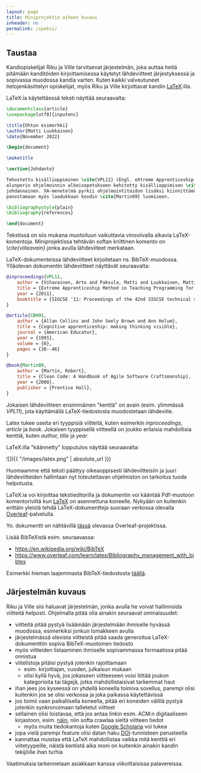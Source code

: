 ```yaml
---
layout: page
title: Miniprojektin aiheen kuvaus
inheader: no
permalink: /speksi/
---
```


## Taustaa

Kandiopiskelijat Riku ja Ville tarvitsevat järjestelmän, joka auttaa heitä pitämään kanditöiden kirjoittamisessa käytetyt lähdeviitteet järjestyksessä ja sopivassa muodossa kandia varten. Kuten kaikki valveutuneet tietojenkäsittelyn opiskelijat, myös Riku ja Ville kirjoittavat kandin [LaTeX](https://www.latex-project.org/):illa.

LaTeX:ia käytettäessä teksti näyttää seuraavalta:

```latex
\documentclass{article}
\usepackage[utf8]{inputenc}

\title{Ohtun esimerkki}
\author{Matti Luukkainen}
\date{November 2022}

\begin{document}

\maketitle

\section{Johdanto}

Tehostettu kisällioppiminen \cite{VPL11} (Engl. eXtreme Apprenticeship, XA) on
alunperin ohjelmoinnin alkeisopetukseen kehitetty kisällioppimisen \cite{CBH91}
johdannainen. XA-menetelmä pyrkii ohjelmointitaidon lisäksi kiinnittämään 
panostamaan myös laadukkaan koodin \cite{Martin09} luomiseen. 

\bibliographystyle{plain} 
\bibliography{references}

\end{document}
```

Tekstissä on siis mukana muotoiluun vaikuttavia vinoviivalla alkavia LaTeX-komentoja. Miniprojektissa tehtävän softan kriittinen komento on _\cite{viiteavain}_ jonka avulla lähdeviiteet merkataan. 

LaTeX-dokumenteissa lähdeviitteet kirjoitetaan ns. BibTeX-muodossa. Ylläolevan dokumentin lähdeviitteet näyttävät seuraavalta:


```bibtex
@inproceedings{VPL11,
    author = {Vihavainen, Arto and Paksula, Matti and Luukkainen, Matti},
    title = {Extreme Apprenticeship Method in Teaching Programming for Beginners.},
    year = {2011},
    booktitle = {SIGCSE '11: Proceedings of the 42nd SIGCSE technical symposium on Computer science education},
}

@article{CBH91,
    author = {Allan Collins and John Seely Brown and Ann Holum},
    title = {Cognitive apprenticeship: making thinking visible},
    journal = {American Educator},
    year = {1991},
    volume = {6},
    pages = {38--46}
}

@book{Martin09,
    author = {Martin, Robert},
    title = {Clean Code: A Handbook of Agile Software Craftsmanship},
    year = {2008},
    publisher = {Prentice Hall},
}
```

Jokaisen lähdeviitteen ensimmäinen "kenttä" on avain (esim. ylimmässä _VPL11_), jota käyttämällä LaTeX-tiedostosta muodostetaan lähdeviite.

Latex tukee useita eri tyyppisiä viitteitä, kuten esimerkin _inproceedings, article_ ja _book_. Jokaisen tyyppisellä viitteellä on joukko erilaisia mahdollisia kenttiä, kuten _author, title_ ja _year_.

LaTeX:illa "käännetty" lopputulos näyttää seuraavalta:

![]({{ "/images/latex.png" | absolute_url }})

Huomaamme että teksti päättyy oikeaoppisesti lähdeviitteisiin ja juuri lähdeviitteiden hallintaan nyt toteutettavan ohjelmiston on tarkoitus tuoda helpotusta.

LaTeX:ia voi kirjoittaa tekstieditorilla ja dokumentin voi kääntää Pdf-muotoon komentoriviltä kun [LaTeX](https://www.latex-project.org/) on asennettuna koneelle. Nykyään on kuitenkin erittäin yleistä tehdä LaTeX-dokumentteja suoraan verkossa olevalla [Overleaf](https://www.overleaf.com/)-palvelulla. 

Yo. dokumentti on nähtävillä [tässä](https://www.overleaf.com/read/pxspwqwfzgrj) olevassa Overleaf-projektissa.

Lisää BibTeXistä esim. seuraavassa:

- <https://en.wikipedia.org/wiki/BibTeX>
- <https://www.overleaf.com/learn/latex/Bibliography_management_with_bibtex>

Esimerkki hieman laajemmasta BibTeX-tiedostosta [täällä](/bibtex).

## Järjestelmän kuvaus

Riku ja Ville siis haluavat järjestelmän, jonka avulla he voivat hallinnoida viitteitä helposti. Ohjelmalla pitää olla ainakin seuraavat ominaisuudet:
- viitteitä pitää pystyä lisäämään järjestelmään ihmiselle hyvässä muodossa, esimerkiksi jonkun lomakkeen avulla
- järjestelmässä olevista viitteistä pitää saada generoitua LaTeX-dokumenttiin sopiva BibTeX-muotoinen tiedosto
- myös viitteiden listaaminen ihmiselle sopivammassa formaatissa pitää onnistua
- viitelistoja pitäisi pystyä jotenkin rajoittamaan
  - esim. kirjoittajan, vuoden, julkaisun mukaan
  - olisi kyllä hyvä, jos jokaiseen viitteeseen voisi liittää joukon kategorioita tai tägejä, jotka mahdollistaisivat tarkemmat haut
-  ihan jees jos kyseessä on yhdellä koneella toimiva sovellus, parempi olisi kuitenkin jos se olisi verkossa ja joka paikassa käytettävissä
- jos toimii vaan paikallisella koneella, pitää eri koneiden välillä pystyä jotenkin synkronoimaan talletetut viitteet
- sellainen olisi loistavaa, että jos antaa linkin esim. ACM:n digitaaliseen kirjastoon, esim. [näin](https://dl.acm.org/doi/10.1145/2380552.2380613), niin softa crawlaa sieltä viitteen tiedot
  - myös muita tiedokantoja kuten [Google Scholaria](https://scholar.google.com/) voi tukea
- jopa vielä parempi feature olisi datan haku [DOI](https://www.doi.org/)-tunnisteen perusteella
- kannattaa muistaa että LaTeX mahdollistaa vaikka mitä kenttiä eri viitetyypeille, näistä kentistä aika moni on kuitenkin ainakin kandin tekijöille ihan turhia

Vaatimuksia tarkennetaan asiakkaan kanssa viikoittaisissa palavereissa.

